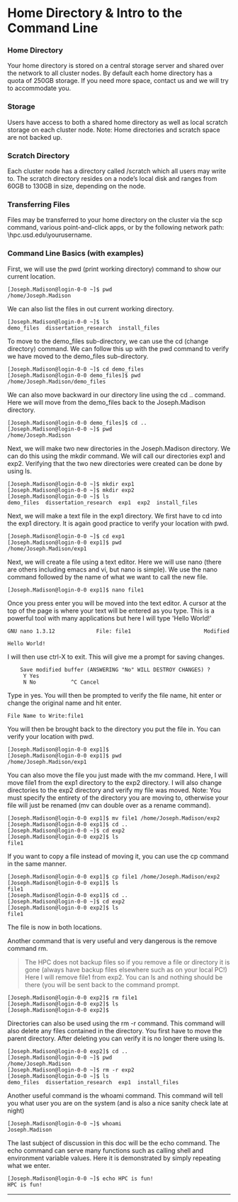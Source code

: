 # Home Directory & Intro to the Command Line

### Home Directory

Your home directory is stored on a central storage server and shared over the network to all cluster nodes. By default each home directory has a quota of 250GB storage. If you need more space, contact us and we will try to accommodate you.

### Storage

Users have access to both a shared home directory as well as local scratch storage on each cluster node. Note: Home directories and scratch space are not backed up.

### Scratch Directory

Each cluster node has a directory called /scratch which all users may write to. The scratch directory resides on a node’s local disk and ranges from 60GB to 130GB in size, depending on the node.

### Transferring Files

Files may be transferred to your home directory on the cluster via the scp command, various point-and-click apps, or by the following network path: \hpc.usd.edu\yourusername.

### Command Line Basics \(with examples\)

First, we will use the pwd \(print working directory\) command to show our current location.

```
[Joseph.Madison@login-0-0 ~]$ pwd
/home/Joseph.Madison
```

We can also list the files in out current working directory.

```
[Joseph.Madison@login-0-0 ~]$ ls
demo_files  dissertation_research  install_files
```

To move to the demo\_files sub-directory, we can use the cd \(change directory\) command. We can follow this up with the pwd command to verify we have moved to the demo\_files sub-directory.

```
[Joseph.Madison@login-0-0 ~]$ cd demo_files
[Joseph.Madison@login-0-0 demo_files]$ pwd
/home/Joseph.Madison/demo_files
```

We can also move backward in our directory line using the cd .. command. Here we will move from the demo\_files back to the Joseph.Madison directory.

```
[Joseph.Madison@login-0-0 demo_files]$ cd ..
[Joseph.Madison@login-0-0 ~]$ pwd
/home/Joseph.Madison
```

Next, we will make two new directories in the Joseph.Madison directory. We can do this using the mkdir command. We will call our directories exp1 and exp2. Verifying that the two new directories were created can be done by using ls.

```
[Joseph.Madison@login-0-0 ~]$ mkdir exp1
[Joseph.Madison@login-0-0 ~]$ mkdir exp2
[Joseph.Madison@login-0-0 ~]$ ls
demo_files  dissertation_research  exp1  exp2  install_files
```

Next, we will make a text file in the exp1 directory. We first have to cd into the exp1 directory. It is again good practice to verify your location with pwd.

```
[Joseph.Madison@login-0-0 ~]$ cd exp1
[Joseph.Madison@login-0-0 exp1]$ pwd
/home/Joseph.Madison/exp1
```

Next, we will create a file using a text editor. Here we will use nano \(there are others including emacs and vi, but nano is simple\). We use the nano command followed by the name of what we want to call the new file.

```
[Joseph.Madison@login-0-0 exp1]$ nano file1
```

Once you press enter you will be moved into the text editor. A cursor at the top of the page is where your text will be entered as you type. This is a powerful tool with many applications but here I will type 'Hello World!'

```
GNU nano 1.3.12             File: file1                       Modified  

Hello World!

```

I will then use ctrl-X to exit. This will give me a prompt for saving changes.

```
    Save modified buffer (ANSWERING "No" WILL DESTROY CHANGES) ?              
     Y Yes
     N No           ^C Cancel
```

Type in yes. You will then be prompted to verify the file name, hit enter or change the original name and hit enter.

```
File Name to Write:file1
```

You will then be brought back to the directory you put the file in. You can verify your location with pwd.

```
[Joseph.Madison@login-0-0 exp1]$
[Joseph.Madison@login-0-0 exp1]$ pwd
/home/Joseph.Madison/exp1
```

You can also move the file you just made with the mv command. Here, I will move file1 from the exp1 directory to the exp2 directory. I will also change directories to the exp2 directory and verify my file was moved. Note: You must specify the entirety of the directory you are moving to, otherwise your file will just be renamed \(mv can double over as a rename command\).

```
[Joseph.Madison@login-0-0 exp1]$ mv file1 /home/Joseph.Madison/exp2
[Joseph.Madison@login-0-0 exp1]$ cd ..
[Joseph.Madison@login-0-0 ~]$ cd exp2
[Joseph.Madison@login-0-0 exp2]$ ls
file1
```

If you want to copy a file instead of moving it, you can use the cp command in the same manner.

```
[Joseph.Madison@login-0-0 exp1]$ cp file1 /home/Joseph.Madison/exp2
[Joseph.Madison@login-0-0 exp1]$ ls
file1
[Joseph.Madison@login-0-0 exp1]$ cd ..
[Joseph.Madison@login-0-0 ~]$ cd exp2
[Joseph.Madison@login-0-0 exp2]$ ls
file1
```

The file is now in both locations.

Another command that is very useful and very dangerous is the remove command rm.

> The HPC does not backup files so if you remove a file or directory it is gone \(always have backup files elsewhere such as on your local PC!\) Here I will remove file1 from exp2. You can ls and nothing should be there \(you will be sent back to the command prompt.

```
[Joseph.Madison@login-0-0 exp2]$ rm file1
[Joseph.Madison@login-0-0 exp2]$ ls
[Joseph.Madison@login-0-0 exp2]$ 
```

Directories can also be used using the rm -r command. This command will also delete any files contained in the directory. You first have to move the parent directory. After deleting you can verify it is no longer there using ls.

```
[Joseph.Madison@login-0-0 exp2]$ cd ..
[Joseph.Madison@login-0-0 ~]$ pwd       
/home/Joseph.Madison
[Joseph.Madison@login-0-0 ~]$ rm -r exp2
[Joseph.Madison@login-0-0 ~]$ ls
demo_files  dissertation_research  exp1  install_files
```

Another useful command is the whoami command. This command will tell you what user you are on the system \(and is also a nice sanity check late at night\)

```
[Joseph.Madison@login-0-0 ~]$ whoami
Joseph.Madison
```

The last subject of discussion in this doc will be the echo command. The echo command can serve many functions such as calling shell and environment variable values. Here it is demonstrated by simply repeating what we enter.

```
[Joseph.Madison@login-0-0 ~]$ echo HPC is fun!
HPC is fun!
```

---



